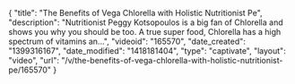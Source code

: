 {
    "title": "The Benefits of Vega Chlorella with Holistic Nutritionist Pe",
    "description": "Nutritionist Peggy Kotsopoulos is a big fan of Chlorella and shows you why you should be too. A true super food, Chlorella has a high spectrum of vitamins an...",
    "videoid": "165570",
    "date_created": "1399316167",
    "date_modified": "1418181404",
    "type": "captivate",
    "layout": "video",
    "url": "\/v\/the-benefits-of-vega-chlorella-with-holistic-nutritionist-pe\/165570"
}